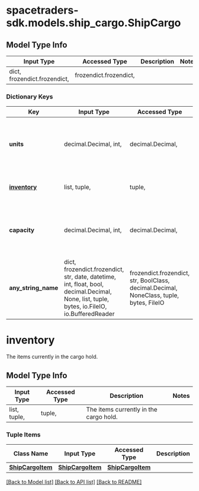 # spacetraders-sdk.models.ship_cargo.ShipCargo

## Model Type Info
Input Type | Accessed Type | Description | Notes
------------ | ------------- | ------------- | -------------
dict, frozendict.frozendict,  | frozendict.frozendict,  |  | 

### Dictionary Keys
Key | Input Type | Accessed Type | Description | Notes
------------ | ------------- | ------------- | ------------- | -------------
**units** | decimal.Decimal, int,  | decimal.Decimal,  | The number of items currently stored in the cargo hold. | 
**[inventory](#inventory)** | list, tuple,  | tuple,  | The items currently in the cargo hold. | 
**capacity** | decimal.Decimal, int,  | decimal.Decimal,  | The max number of items that can be stored in the cargo hold. | 
**any_string_name** | dict, frozendict.frozendict, str, date, datetime, int, float, bool, decimal.Decimal, None, list, tuple, bytes, io.FileIO, io.BufferedReader | frozendict.frozendict, str, BoolClass, decimal.Decimal, NoneClass, tuple, bytes, FileIO | any string name can be used but the value must be the correct type | [optional]

# inventory

The items currently in the cargo hold.

## Model Type Info
Input Type | Accessed Type | Description | Notes
------------ | ------------- | ------------- | -------------
list, tuple,  | tuple,  | The items currently in the cargo hold. | 

### Tuple Items
Class Name | Input Type | Accessed Type | Description | Notes
------------- | ------------- | ------------- | ------------- | -------------
[**ShipCargoItem**](ShipCargoItem.md) | [**ShipCargoItem**](ShipCargoItem.md) | [**ShipCargoItem**](ShipCargoItem.md) |  | 

[[Back to Model list]](../../README.md#documentation-for-models) [[Back to API list]](../../README.md#documentation-for-api-endpoints) [[Back to README]](../../README.md)

